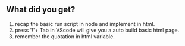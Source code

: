 ## What did you get?
1. recap the basic run script in node and implement in html.
2. press '!'+ Tab in VScode will give you a auto build basic html page.
3. remember the quotation in html variable.